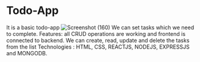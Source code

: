 # Todo-App

It is a basic todo-app
![Screenshot (160)](https://user-images.githubusercontent.com/78264061/204038148-3527c4a4-7316-4ae2-848d-bd5598d4623a.png)
We can set tasks which we need to complete.
Features:
all CRUD operations are working and frontend is connected to backend.
We can create, read, update and delete the tasks from the list
Technologies :
HTML, CSS, REACTJS, NODEJS, EXPRESSJS and MONGODB.
